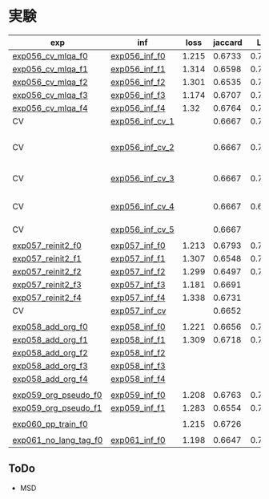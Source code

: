 # 実験

|exp|inf|loss|jaccard|LB|memo|
|--|--|--|--|--|--|
|[exp056_cv_mlqa_f0]|[exp056_inf_f0]|1.215|0.6733|0.731||
|[exp056_cv_mlqa_f1]|[exp056_inf_f1]|1.314|0.6598|0.747||
|[exp056_cv_mlqa_f2]|[exp056_inf_f2]|1.301|0.6535|0.726||
|[exp056_cv_mlqa_f3]|[exp056_inf_f3]|1.174|0.6707|0.719||
|[exp056_cv_mlqa_f4]|[exp056_inf_f4]|1.32|0.6764|0.717||
|CV|[exp056_inf_cv_1]||0.6667|0.744||
|CV|[exp056_inf_cv_2]||0.6667|0.738|hindi前処理なし|
|CV|[exp056_inf_cv_3]||0.6667|0.723|score max|
|CV|[exp056_inf_cv_4]||0.6667|0.683|score max, softmax|
|CV|[exp056_inf_cv_5]||0.6667||softmax|
|||||||
|[exp057_reinit2_f0]|[exp057_inf_f0]|1.213|0.6793|0.732||
|[exp057_reinit2_f1]|[exp057_inf_f1]|1.307|0.6548|0.741||
|[exp057_reinit2_f2]|[exp057_inf_f2]|1.299|0.6497|0.731||
|[exp057_reinit2_f3]|[exp057_inf_f3]|1.181|0.6691|||
|[exp057_reinit2_f4]|[exp057_inf_f4]|1.338|0.6731|||
|CV|[exp057_inf_cv]||0.6652|||
|||||||
|[exp058_add_org_f0]|[exp058_inf_f0]|1.221|0.6656|0.738||
|[exp058_add_org_f1]|[exp058_inf_f1]|1.309|0.6718|0.740||
|[exp058_add_org_f2]|[exp058_inf_f2]|||||
|[exp058_add_org_f3]|[exp058_inf_f3]|||||
|[exp058_add_org_f4]|[exp058_inf_f4]|||||
|||||||
|[exp059_org_pseudo_f0]|[exp059_inf_f0]|1.208|0.6763|0.733||
|[exp059_org_pseudo_f1]|[exp059_inf_f1]|1.283|0.6554|0.738||
|||||||
|[exp060_pp_train_f0]||1.215|0.6726|||
|||||||
|[exp061_no_lang_tag_f0]|[exp061_inf_f0]|1.198|0.6647|0.730||

[exp056_cv_mlqa_f0]:https://www.kaggle.com/takamichitoda/chaii-train-large-model?scriptVersionId=74703280
[exp056_cv_mlqa_f1]:https://www.kaggle.com/takamichitoda/chaii-train-large-model?scriptVersionId=74706731
[exp056_cv_mlqa_f2]:https://www.kaggle.com/takamichitoda/chaii-train-large-model?scriptVersionId=74718504
[exp056_cv_mlqa_f3]:https://www.kaggle.com/takamichitoda/chaii-train-large-model?scriptVersionId=74724233
[exp056_cv_mlqa_f4]:https://www.kaggle.com/takamichitoda/chaii-train-large-model?scriptVersionId=74779745
[exp056_inf_f0]:https://www.kaggle.com/takamichitoda/chaii-infer-divide-model?scriptVersionId=74706690
[exp056_inf_f1]:https://www.kaggle.com/takamichitoda/chaii-infer-divide-model?scriptVersionId=74713322
[exp056_inf_f2]:https://www.kaggle.com/takamichitoda/chaii-infer-divide-model?scriptVersionId=74724156
[exp056_inf_f3]:https://www.kaggle.com/takamichitoda/chaii-infer-divide-model?scriptVersionId=74729478
[exp056_inf_f4]:https://www.kaggle.com/takamichitoda/chaii-infer-divide-model?scriptVersionId=74782199
[exp056_inf_cv_1]:https://www.kaggle.com/takamichitoda/chaii-infer-divide-model-cv?scriptVersionId=74784419
[exp056_inf_cv_2]:https://www.kaggle.com/takamichitoda/chaii-infer-divide-model-cv?scriptVersionId=74946775
[exp056_inf_cv_3]:https://www.kaggle.com/takamichitoda/chaii-infer-divide-model-cv?scriptVersionId=74948489
[exp056_inf_cv_4]:https://www.kaggle.com/takamichitoda/chaii-infer-divide-model-cv?scriptVersionId=74948839
[exp056_inf_cv_5]:https://www.kaggle.com/takamichitoda/chaii-infer-divide-model-cv?scriptVersionId=74954348

[exp057_reinit2_f0]:https://www.kaggle.com/takamichitoda/chaii-train-large-model?scriptVersionId=74782911
[exp057_reinit2_f1]:https://www.kaggle.com/takamichitoda/chaii-train-large-model?scriptVersionId=74788543
[exp057_reinit2_f2]:https://www.kaggle.com/takamichitoda/chaii-train-large-model?scriptVersionId=74792346
[exp057_reinit2_f3]:https://www.kaggle.com/takamichitoda/chaii-train-large-model?scriptVersionId=74949284
[exp057_reinit2_f4]:https://www.kaggle.com/takamichitoda/chaii-train-large-model?scriptVersionId=74953446
[exp057_inf_f0]:https://www.kaggle.com/takamichitoda/chaii-infer-divide-model?scriptVersionId=74788524
[exp057_inf_f1]:https://www.kaggle.com/takamichitoda/chaii-infer-divide-model/output?scriptVersionId=74791457
[exp057_inf_f2]:https://www.kaggle.com/takamichitoda/chaii-infer-divide-model-cv?scriptVersionId=74947458
[exp057_inf_f3]:xxx
[exp057_inf_f4]:xxx
[exp057_inf_cv]:xxx

[exp058_add_org_f0]:https://www.kaggle.com/takamichitoda/chaii-train-large-model?scriptVersionId=74861279
[exp058_add_org_f1]:https://www.kaggle.com/takamichitoda/chaii-train-large-model?scriptVersionId=74875155
[exp058_add_org_f2]:https://www.kaggle.com/takamichitoda/chaii-train-large-model?scriptVersionId=74959575
[exp058_add_org_f3]:xxx
[exp058_add_org_f4]:xxx
[exp058_inf_f0]:https://www.kaggle.com/takamichitoda/chaii-infer-divide-model?scriptVersionId=74866818
[exp058_inf_f1]:https://www.kaggle.com/takamichitoda/chaii-infer-divide-model?scriptVersionId=74884171
[exp058_inf_f2]:xxx
[exp058_inf_f3]:xxx
[exp058_inf_f4]:xxx

[exp059_org_pseudo_f0]:https://www.kaggle.com/takamichitoda/chaii-train-large-model?scriptVersionId=74883936
[exp059_org_pseudo_f1]:https://www.kaggle.com/takamichitoda/chaii-train-large-model?scriptVersionId=74891704
[exp059_inf_f0]:https://www.kaggle.com/takamichitoda/chaii-infer-divide-model?scriptVersionId=74891472
[exp059_inf_f1]:https://www.kaggle.com/takamichitoda/chaii-infer-divide-model?scriptVersionId=74942024

[exp060_pp_train_f0]:https://www.kaggle.com/takamichitoda/chaii-train-large-model?scriptVersionId=74942214

[exp061_no_lang_tag_f0]:https://www.kaggle.com/takamichitoda/chaii-train-large-model?scriptVersionId=74943955
[exp061_inf_f0]:https://www.kaggle.com/takamichitoda/chaii-infer-divide-model?scriptVersionId=74946865

## ToDo

- MSD
